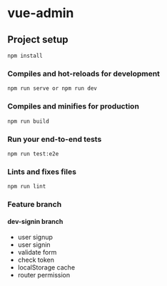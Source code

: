# vue-admin

## Project setup
```
npm install
```

### Compiles and hot-reloads for development
```
npm run serve or npm run dev
```

### Compiles and minifies for production
```
npm run build
```

### Run your end-to-end tests
```
npm run test:e2e
```

### Lints and fixes files
```
npm run lint
```

### Feature branch

#### dev-signin branch
- user signup
- user signin
- validate form
- check token
- localStorage cache
- router permission



